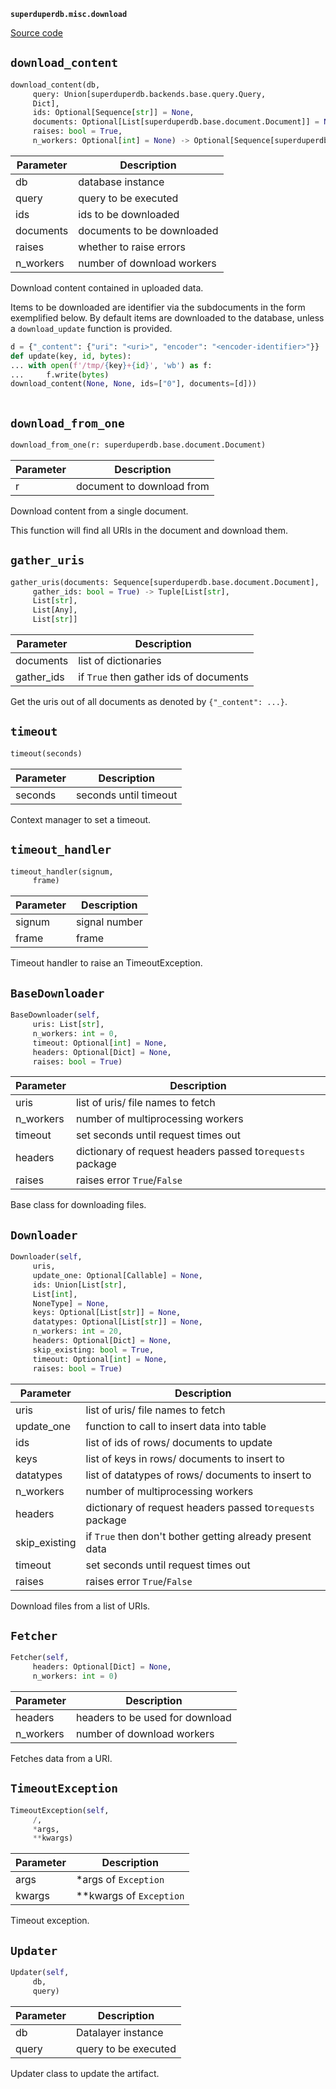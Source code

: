 **`superduperdb.misc.download`** 

[Source code](https://github.com/SuperDuperDB/superduperdb/blob/main/superduperdb/misc/download.py)

## `download_content` 

```python
download_content(db,
     query: Union[superduperdb.backends.base.query.Query,
     Dict],
     ids: Optional[Sequence[str]] = None,
     documents: Optional[List[superduperdb.base.document.Document]] = None,
     raises: bool = True,
     n_workers: Optional[int] = None) -> Optional[Sequence[superduperdb.base.document.Document]]
```
| Parameter | Description |
|-----------|-------------|
| db | database instance |
| query | query to be executed |
| ids | ids to be downloaded |
| documents | documents to be downloaded |
| raises | whether to raise errors |
| n_workers | number of download workers |

Download content contained in uploaded data.

Items to be downloaded are identifier
via the subdocuments in the form exemplified below. By default items are downloaded
to the database, unless a ``download_update`` function is provided.

```python
d = {"_content": {"uri": "<uri>", "encoder": "<encoder-identifier>"}}
def update(key, id, bytes):
... with open(f'/tmp/{key}+{id}', 'wb') as f:
...     f.write(bytes)
download_content(None, None, ids=["0"], documents=[d]))
    
```

## `download_from_one` 

```python
download_from_one(r: superduperdb.base.document.Document)
```
| Parameter | Description |
|-----------|-------------|
| r | document to download from |

Download content from a single document.

This function will find all URIs in the document and download them.

## `gather_uris` 

```python
gather_uris(documents: Sequence[superduperdb.base.document.Document],
     gather_ids: bool = True) -> Tuple[List[str],
     List[str],
     List[Any],
     List[str]]
```
| Parameter | Description |
|-----------|-------------|
| documents | list of dictionaries |
| gather_ids | if ``True`` then gather ids of documents |

Get the uris out of all documents as denoted by ``{"_content": ...}``.

## `timeout` 

```python
timeout(seconds)
```
| Parameter | Description |
|-----------|-------------|
| seconds | seconds until timeout |

Context manager to set a timeout.

## `timeout_handler` 

```python
timeout_handler(signum,
     frame)
```
| Parameter | Description |
|-----------|-------------|
| signum | signal number |
| frame | frame |

Timeout handler to raise an TimeoutException.

## `BaseDownloader` 

```python
BaseDownloader(self,
     uris: List[str],
     n_workers: int = 0,
     timeout: Optional[int] = None,
     headers: Optional[Dict] = None,
     raises: bool = True)
```
| Parameter | Description |
|-----------|-------------|
| uris | list of uris/ file names to fetch |
| n_workers | number of multiprocessing workers |
| timeout | set seconds until request times out |
| headers | dictionary of request headers passed to``requests`` package |
| raises | raises error ``True``/``False`` |

Base class for downloading files.

## `Downloader` 

```python
Downloader(self,
     uris,
     update_one: Optional[Callable] = None,
     ids: Union[List[str],
     List[int],
     NoneType] = None,
     keys: Optional[List[str]] = None,
     datatypes: Optional[List[str]] = None,
     n_workers: int = 20,
     headers: Optional[Dict] = None,
     skip_existing: bool = True,
     timeout: Optional[int] = None,
     raises: bool = True)
```
| Parameter | Description |
|-----------|-------------|
| uris | list of uris/ file names to fetch |
| update_one | function to call to insert data into table |
| ids | list of ids of rows/ documents to update |
| keys | list of keys in rows/ documents to insert to |
| datatypes | list of datatypes of rows/ documents to insert to |
| n_workers | number of multiprocessing workers |
| headers | dictionary of request headers passed to``requests`` package |
| skip_existing | if ``True`` then don't bother getting already present data |
| timeout | set seconds until request times out |
| raises | raises error ``True``/``False`` |

Download files from a list of URIs.

## `Fetcher` 

```python
Fetcher(self,
     headers: Optional[Dict] = None,
     n_workers: int = 0)
```
| Parameter | Description |
|-----------|-------------|
| headers | headers to be used for download |
| n_workers | number of download workers |

Fetches data from a URI.

## `TimeoutException` 

```python
TimeoutException(self,
     /,
     *args,
     **kwargs)
```
| Parameter | Description |
|-----------|-------------|
| args | *args of `Exception` |
| kwargs | **kwargs of `Exception` |

Timeout exception.

## `Updater` 

```python
Updater(self,
     db,
     query)
```
| Parameter | Description |
|-----------|-------------|
| db | Datalayer instance |
| query | query to be executed |

Updater class to update the artifact.

